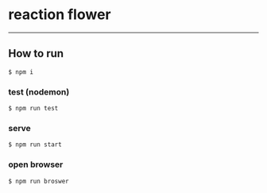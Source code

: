 # reaction flower

---

## How to run

```
$ npm i
```

### test (nodemon)

```
$ npm run test
```

### serve

```
$ npm run start
```

### open browser

```
$ npm run broswer
```
